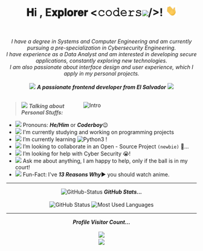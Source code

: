 
<h1 align="center">𝐇i , E𝐱𝐩𝐥𝐨𝐫𝐞𝐫 <𝚌𝚘𝚍𝚎𝚛𝚜<img src="https://github.com/TheDudeThatCode/TheDudeThatCode/blob/master/Assets/Earth.gif" width="24px">/>! <img src="https://raw.githubusercontent.com/ABSphreak/ABSphreak/master/gifs/Hi.gif" width="30px"></h1>
<br>
<p align="center">
  <em>
      I have a degree in Systems and Computer Engineering and am currently pursuing a pre-specialization in Cybersecurity Engineering.<br>
      I have experience as a Data Analyst and am interested in developing secure applications, constantly exploring new technologies. <br>
      I am also passionate about interface design and user experience, which I apply in my personal projects.<br>
  </em> 
  <br>
      <img src="https://media.giphy.com/media/VgCDAzcKvsR6OM0uWg/giphy.gif" width="50" /> <b><i>A passionate frontend developer from El Salvador</i></b> <img src="https://media.giphy.com/media/7j2hfyeVcDtf2/giphy.gif" width="50" />
    <br><br>
</p>

<img align="right" width=300px alt="Intro" src="https://media.giphy.com/media/bGgsc5mWoryfgKBx1u/giphy.gif" />

> <img src="https://media.giphy.com/media/ObNTw8Uzwy6KQ/giphy.gif" width="30px">&nbsp;***Talking about Personal Stuffs:***

- <img src="https://media.giphy.com/media/j1sGG7gbue5o2gS31X/giphy.gif" width="30px">&nbsp;Pronouns: ***He/Him*** or ***Coderboy***😉
- <img src="https://media.giphy.com/media/7TcdtHOCxo3meUvPgj/giphy.gif" width="30px">&nbsp;I'm currently studying and working on programming projects
- <img src="https://media.giphy.com/media/gicLJtvYJlEh0LSdCl/giphy.gif" width="30px">&nbsp;I’m currently learning <img alt="Python3" width="22px" src="https://cdn.jsdelivr.net/npm/simple-icons@v3/icons/python.svg" /> ! 
- <img src="https://media.giphy.com/media/mG7xN3NU7WeUUGiKjM/giphy.gif" width="30px">&nbsp;I’m looking to collaborate in an Open - Source Project `(newbie)` 🤝...
- <img src="https://media.giphy.com/media/1AgViXhq0ZzOZyYfHV/giphy.gif" width="30px">&nbsp;I’m looking for help with Cyber Security 😭!
- <img src="https://media.giphy.com/media/lleGybkEAdmbVE8cKt/giphy.gif" width="30px">&nbsp;Ask me about anything, I am happy to help, only if the ball is in my court!
- <img src="https://media.giphy.com/media/1Bek3O06EXr6YaBcLy/giphy.gif" width="30px">&nbsp;Fun-Fact: I've ***13 Reasons Why***▶️&nbsp;you should watch anime.

<hr>
<p align="center">
<img src="https://media.giphy.com/media/8UHRm5oY4k4FDxq5QG/giphy.gif" width="30px" alt="GitHub-Status"/>&nbsp;<i><b>GitHub Stats...</b></i><br><br>
<img src="https://github-readme-stats.vercel.app/api?username=Esau-Dev&count_private=true&show_icons=true&theme=great-gatsby" alt="GitHub Status"/>
<img src = "https://github-readme-stats.vercel.app/api/top-langs/?username=Esau-Dev&show_icons=true&layout=compact&theme=great-gatsby" alt="Most Used Languages">
</p>

<hr>

<p align="center"> 
  <i><b>Profile Visitor Count...</b></i><br>
    <br>
  <img src="https://raw.githubusercontent.com/saadeghi/saadeghi/master/dino.gif" /><br>
  <img src="https://profile-counter.glitch.me/Esau-Dev/count.svg" />
</p>

